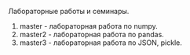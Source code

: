Лабораторные работы и семинары.

1. master - лабораторная работа по numpy.
2. master2 - лабораторная работа по pandas.
3. master3 - лабораторная работа по JSON, pickle.
